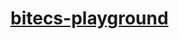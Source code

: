 [bitecs-playground](https://dirkarnez.github.io/bitecs-playground)
==================================================================
